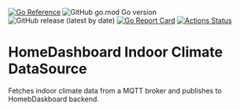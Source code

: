 
[![Go Reference](https://pkg.go.dev/badge/github.com/tommzn/hdb-datasource-indoorclimate.svg)](https://pkg.go.dev/github.com/tommzn/hdb-datasource-indoorclimate)
![GitHub go.mod Go version](https://img.shields.io/github/go-mod/go-version/tommzn/hdb-datasource-indoorclimate)
![GitHub release (latest by date)](https://img.shields.io/github/v/release/tommzn/hdb-datasource-indoorclimate)
[![Go Report Card](https://goreportcard.com/badge/github.com/tommzn/hdb-datasource-indoorclimate)](https://goreportcard.com/report/github.com/tommzn/hdb-datasource-indoorclimate)
[![Actions Status](https://github.com/tommzn/hdb-datasource-indoorclimate/actions/workflows/go.pkg.auto-ci.yml/badge.svg)](https://github.com/tommzn/hdb-datasource-indoorclimate/actions)

# HomeDashboard Indoor Climate DataSource
Fetches indoor climate data from a MQTT broker and publishes to HomebDaskboard backend.

